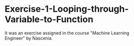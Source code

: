# Exercise-1-Looping-through-Variable-to-Function
It was an exercise assigned in the course "Machine Learning Engineer" by Nascenia.
